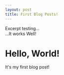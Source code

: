 ```yaml
---
layout: post
title: First Blog Posts!
---
```


Excerpt testing...  
...It works Well!

<!--more-->

# Hello, World!
It's my first blog post!